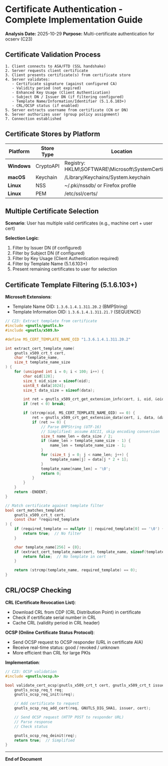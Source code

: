 # Certificate Authentication - Complete Implementation Guide

**Analysis Date:** 2025-10-29
**Purpose:** Multi-certificate authentication for ocserv (C23)

## Certificate Validation Process

```
1. Client connects to ASA/FTD (SSL handshake)
2. Server requests client certificate
3. Client presents certificate(s) from certificate store
4. Server validates:
   - Certificate signature (against configured CA)
   - Validity period (not expired)
   - Enhanced Key Usage (Client Authentication)
   - Subject DN / Issuer DN (if filtering configured)
   - Template Name/Information/Identifier (5.1.6.103+)
   - CRL/OCSP status (if enabled)
5. Server extracts username from certificate (CN or DN)
6. Server authorizes user (group policy assignment)
7. Connection established
```

## Certificate Stores by Platform

| Platform | Store Type | Location |
|----------|-----------|----------|
| **Windows** | CryptoAPI | Registry: HKLM\SOFTWARE\Microsoft\SystemCertificates |
| **macOS** | Keychain | /Library/Keychains/System.keychain |
| **Linux** | NSS | ~/.pki/nssdb/ or Firefox profile |
| **Linux** | PEM | /etc/ssl/certs/ |

## Multiple Certificate Selection

**Scenario**: User has multiple valid certificates (e.g., machine cert + user cert)

**Selection Logic**:
1. Filter by Issuer DN (if configured)
2. Filter by Subject DN (if configured)
3. Filter by Key Usage (Client Authentication required)
4. Filter by Template Name (5.1.6.103+)
5. Present remaining certificates to user for selection

## Certificate Template Filtering (5.1.6.103+)

**Microsoft Extensions**:
- Template Name OID: `1.3.6.1.4.1.311.20.2` (BMPString)
- Template Information OID: `1.3.6.1.4.1.311.21.7` (SEQUENCE)

```c
// C23: Extract template from certificate
#include <gnutls/gnutls.h>
#include <gnutls/x509.h>

#define MS_CERT_TEMPLATE_NAME_OID "1.3.6.1.4.1.311.20.2"

int extract_cert_template_name(
    gnutls_x509_crt_t cert,
    char *template_name,
    size_t template_name_size
) {
    for (unsigned int i = 0; i < 100; i++) {
        char oid[128];
        size_t oid_size = sizeof(oid);
        uint8_t data[1024];
        size_t data_size = sizeof(data);

        int ret = gnutls_x509_crt_get_extension_info(cert, i, oid, &oid_size, nullptr);
        if (ret < 0) break;

        if (strcmp(oid, MS_CERT_TEMPLATE_NAME_OID) == 0) {
            ret = gnutls_x509_crt_get_extension_data(cert, i, data, &data_size);
            if (ret >= 0) {
                // Parse BMPString (UTF-16)
                // Simplified: assume ASCII, skip encoding conversion
                size_t name_len = data_size / 2;
                if (name_len > template_name_size - 1) {
                    name_len = template_name_size - 1;
                }
                for (size_t j = 0; j < name_len; j++) {
                    template_name[j] = data[j * 2 + 1];
                }
                template_name[name_len] = '\0';
                return 0;
            }
        }
    }
    return -ENOENT;
}

// Match certificate against template filter
bool cert_matches_template(
    gnutls_x509_crt_t cert,
    const char *required_template
) {
    if (required_template == nullptr || required_template[0] == '\0') {
        return true;  // No filter
    }

    char template_name[256] = {0};
    if (extract_cert_template_name(cert, template_name, sizeof(template_name)) < 0) {
        return false;  // No template in cert
    }

    return (strcmp(template_name, required_template) == 0);
}
```

## CRL/OCSP Checking

**CRL (Certificate Revocation List)**:
- Download CRL from CDP (CRL Distribution Point) in certificate
- Check if certificate serial number in CRL
- Cache CRL (validity period in CRL header)

**OCSP (Online Certificate Status Protocol)**:
- Send OCSP request to OCSP responder (URL in certificate AIA)
- Receive real-time status: good / revoked / unknown
- More efficient than CRL for large PKIs

**Implementation**:
```c
// C23: OCSP validation
#include <gnutls/ocsp.h>

bool validate_cert_ocsp(gnutls_x509_crt_t cert, gnutls_x509_crt_t issuer) {
    gnutls_ocsp_req_t req;
    gnutls_ocsp_req_init(&req);

    // Add certificate to request
    gnutls_ocsp_req_add_cert(req, GNUTLS_DIG_SHA1, issuer, cert);

    // Send OCSP request (HTTP POST to responder URL)
    // Parse response
    // Check status

    gnutls_ocsp_req_deinit(req);
    return true;  // Simplified
}
```

---

**End of Document**
